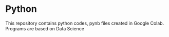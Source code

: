 # Python
This repository contains python codes, pynb files created in Google Colab. Programs are based on Data Science
